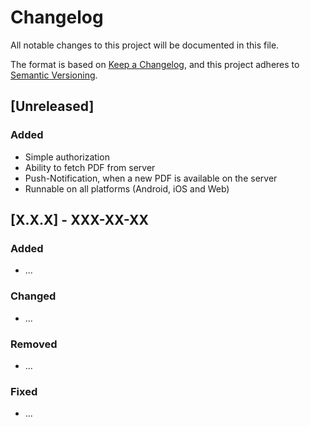 # Changelog
All notable changes to this project will be documented in this file.

The format is based on [Keep a Changelog](https://keepachangelog.com/en/1.0.0/),
and this project adheres to [Semantic Versioning](https://semver.org/spec/v2.0.0.html).

## [Unreleased]
### Added
- Simple authorization
- Ability to fetch PDF from server
- Push-Notification, when a new PDF is available on the server
- Runnable on all platforms (Android, iOS and Web)

## [X.X.X] - XXX-XX-XX
### Added
- ...

### Changed
- ...

### Removed
- ...

### Fixed
- ...